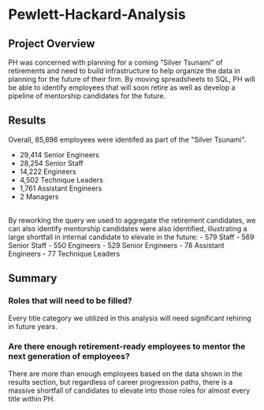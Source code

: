 # Pewlett-Hackard-Analysis

## Project Overview
PH was concerned with planning for a coming "Silver Tsunami" of retirements and need to build infrastructure to help organize the data in planning for the future of their firm.  By moving spreadsheets to SQL, PH will be able to identify employees that will soon retire as well as develop a pipeline of mentorship candidates for the future.

## Results
Overall, 85,896 employees were identifed as part of the "Silver Tsunami".
- 29,414 Senior Engineers
- 28,254 Senior Staff
- 14,222 Engineers
- 4,502 Technique Leaders
- 1,761 Assistant Engineers
- 2 Managers
<br>
By reworking the query we used to aggregate the retirement candidates, we can also identify mentorship candidates were also identified, illustrating a large shortfall in internal candidate to elevate in the future:
- 579 Staff
- 569 Senior Staff
- 550 Engineers
- 529 Senior Engineers
- 78 Assistant Engineers
- 77 Technique Leaders

## Summary
### Roles that will need to be filled?
Every title category we utilized in this analysis will need significant rehiring in future years.
### Are there enough retirement-ready employees to mentor the next generation of employees?
There are more than enough employees based on the data shown in the results section, but regardless of career progression paths, there is a massive shortfall of candidates to elevate into those roles for almost every title within PH.
